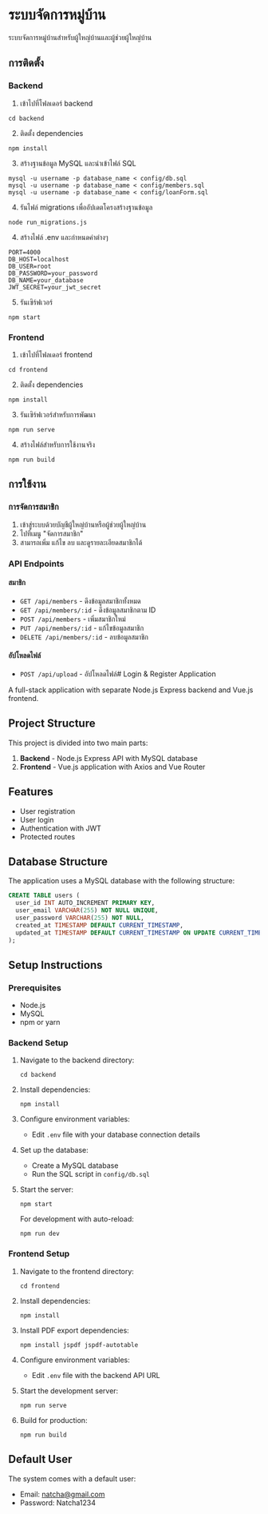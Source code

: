 # ระบบจัดการหมู่บ้าน

ระบบจัดการหมู่บ้านสำหรับผู้ใหญ่บ้านและผู้ช่วยผู้ใหญ่บ้าน

## การติดตั้ง

### Backend

1. เข้าไปที่โฟลเดอร์ backend
```
cd backend
```

2. ติดตั้ง dependencies
```
npm install
```

3. สร้างฐานข้อมูล MySQL และนำเข้าไฟล์ SQL
```
mysql -u username -p database_name < config/db.sql
mysql -u username -p database_name < config/members.sql
mysql -u username -p database_name < config/loanForm.sql
```

4. รันไฟล์ migrations เพื่ออัปเดตโครงสร้างฐานข้อมูล
```
node run_migrations.js
```

4. สร้างไฟล์ .env และกำหนดค่าต่างๆ
```
PORT=4000
DB_HOST=localhost
DB_USER=root
DB_PASSWORD=your_password
DB_NAME=your_database
JWT_SECRET=your_jwt_secret
```

5. รันเซิร์ฟเวอร์
```
npm start
```

### Frontend

1. เข้าไปที่โฟลเดอร์ frontend
```
cd frontend
```

2. ติดตั้ง dependencies
```
npm install
```

3. รันเซิร์ฟเวอร์สำหรับการพัฒนา
```
npm run serve
```

4. สร้างไฟล์สำหรับการใช้งานจริง
```
npm run build
```

## การใช้งาน

### การจัดการสมาชิก

1. เข้าสู่ระบบด้วยบัญชีผู้ใหญ่บ้านหรือผู้ช่วยผู้ใหญ่บ้าน
2. ไปที่เมนู "จัดการสมาชิก"
3. สามารถเพิ่ม แก้ไข ลบ และดูรายละเอียดสมาชิกได้

### API Endpoints

#### สมาชิก

- `GET /api/members` - ดึงข้อมูลสมาชิกทั้งหมด
- `GET /api/members/:id` - ดึงข้อมูลสมาชิกตาม ID
- `POST /api/members` - เพิ่มสมาชิกใหม่
- `PUT /api/members/:id` - แก้ไขข้อมูลสมาชิก
- `DELETE /api/members/:id` - ลบข้อมูลสมาชิก

#### อัปโหลดไฟล์

- `POST /api/upload` - อัปโหลดไฟล์# Login & Register Application

A full-stack application with separate Node.js Express backend and Vue.js frontend.

## Project Structure

This project is divided into two main parts:

1. **Backend** - Node.js Express API with MySQL database
2. **Frontend** - Vue.js application with Axios and Vue Router

## Features

- User registration
- User login
- Authentication with JWT
- Protected routes

## Database Structure

The application uses a MySQL database with the following structure:

```sql
CREATE TABLE users (
  user_id INT AUTO_INCREMENT PRIMARY KEY,
  user_email VARCHAR(255) NOT NULL UNIQUE,
  user_password VARCHAR(255) NOT NULL,
  created_at TIMESTAMP DEFAULT CURRENT_TIMESTAMP,
  updated_at TIMESTAMP DEFAULT CURRENT_TIMESTAMP ON UPDATE CURRENT_TIMESTAMP
);
```

## Setup Instructions

### Prerequisites

- Node.js
- MySQL
- npm or yarn

### Backend Setup

1. Navigate to the backend directory:
   ```
   cd backend
   ```

2. Install dependencies:
   ```
   npm install
   ```

3. Configure environment variables:
   - Edit `.env` file with your database connection details

4. Set up the database:
   - Create a MySQL database
   - Run the SQL script in `config/db.sql`

5. Start the server:
   ```
   npm start
   ```
   
   For development with auto-reload:
   ```
   npm run dev
   ```

### Frontend Setup

1. Navigate to the frontend directory:
   ```
   cd frontend
   ```

2. Install dependencies:
   ```
   npm install
   ```

3. Install PDF export dependencies:
   ```
   npm install jspdf jspdf-autotable
   ```

3. Configure environment variables:
   - Edit `.env` file with the backend API URL

4. Start the development server:
   ```
   npm run serve
   ```

5. Build for production:
   ```
   npm run build
   ```

## Default User

The system comes with a default user:
- Email: natcha@gmail.com
- Password: Natcha1234